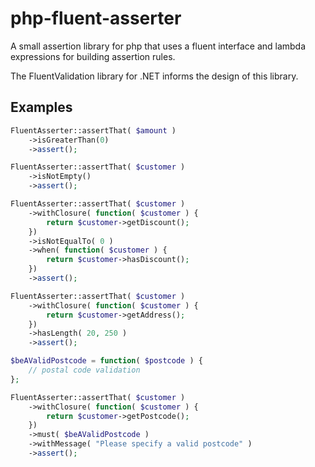 php-fluent-asserter
===================

A small assertion library for php that uses a fluent interface and lambda expressions for building assertion rules.

The FluentValidation library for .NET informs the design of this library. 

Examples
--------

```php
FluentAsserter::assertThat( $amount )
	->isGreaterThan(0)
	->assert();
```

```php
FluentAsserter::assertThat( $customer )
	->isNotEmpty()
	->assert();
```

```php
FluentAsserter::assertThat( $customer )
	->withClosure( function( $customer ) {
		return $customer->getDiscount();
	})
	->isNotEqualTo( 0 )
	->when( function( $customer ) {
		return $customer->hasDiscount();	
	})
	->assert();
```

```php
FluentAsserter::assertThat( $customer ) 
	->withClosure( function( $customer ) {
		return $customer->getAddress();
	})	
	->hasLength( 20, 250 )
	->assert();
```

```php
$beAValidPostcode = function( $postcode ) {
	// postal code validation
};

FluentAsserter::assertThat( $customer ) 
	->withClosure( function( $customer ) {
		return $customer->getPostcode();
	})
	->must( $beAValidPostcode )
	->withMessage( "Please specify a valid postcode" )
	->assert();
```

